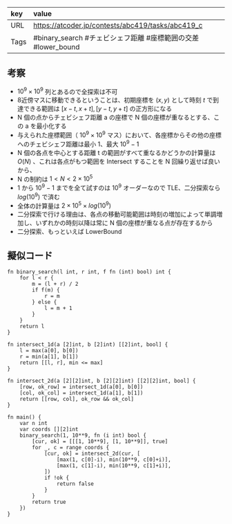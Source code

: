
| key  | value                                             |
| :--- | :------------------------------------------------ |
| URL  | https://atcoder.jp/contests/abc419/tasks/abc419_c |
| Tags | #binary_search #チェビシェフ距離 #座標範囲の交差 #lower_bound              |

## 考察

- $10^9 \times 10^9$ 列とあるので全探索は不可
- 8近傍マスに移動できるということは、初期座標を $(x, y)$ として時刻 $t$ で到達できる範囲は $[x-t, x+t], [y-t, y+t]$ の正方形になる
- N 個の点からチェビシェフ距離 a の座標で N 個の座標が重なるとする、この a を最小化する
- 与えられた座標範囲（ $10^9 \times 10^9$ マス）において、各座標からその他の座標へのチェビシェフ距離は最小 $1$、最大 $10^9 - 1$
- N 個の各点を中心とする距離 t の範囲がすべて重なるかどうかの計算量は $O(N)$ 、これは各点がもつ範囲を Intersect することを N 回繰り返せば良いから、
- N の制約は $1 < N < 2 \times 10^5$
- $1$ から $10^9 - 1$  までを全て試すのは $10^{9}$ オーダーなので TLE、二分探索なら $log(10^{9})$ で済む
- 全体の計算量は $2 \times 10^{5} \times log(10^{9})$
- 二分探索で行ける理由は、各点の移動可能範囲は時刻の増加によって単調増加し、いずれかの時刻以降は常に N 個の座標が重なる点が存在するから
- 二分探索、もっといえば LowerBound

## 擬似コード

```
fn binary_search(l int, r int, f fn (int) bool) int {
	for l < r {
		m = (l + r) / 2
		if f(m) {
			r = m
		} else {
			l = m + 1	
		}
	}
	return l
}

fn intersect_1d(a [2]int, b [2]int) [[2]int, bool] {
	l = max(a[0], b[0])
	r = min(a[1], b[1])
	return [[l, r], min <= max]
}

fn intersect_2d(a [2][2]int, b [2][2]int) [[2][2]int, bool] {
	[row, ok_row] = intersect_1d(a[0], b[0])
	[col, ok_col] = intersect_1d(a[1], b[1])
	return [[row, col], ok_row && ok_col]
}

fn main() {
	var n int
	var coords [][2]int
	binary_search(1, 10**9, fn (i int) bool {
		[cur, ok] = [[[1, 10**9], [1, 10**9]], true]
		for _, c = range coords {
			[cur, ok] = intersect_2d(cur, [
				[max(1, c[0]-i), min(10**9, c[0]+i)],
				[max(1, c[1]-i), min(10**9, c[1]+i)],
			])
			if !ok {
				return false
			}
		}
		return true
	})
}
```
